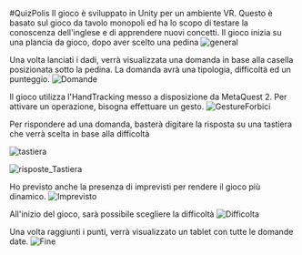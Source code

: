 #QuizPolis
Il gioco è sviluppato in Unity per un ambiente VR. Questo è basato sul gioco da tavolo monopoli ed ha lo scopo
di testare la conoscenza dell'inglese e di apprendere nuovi concetti.
Il gioco inizia su una plancia da gioco, dopo aver scelto una pedina
![general](https://github.com/manuelstefanile/QuizPolis/assets/114852292/90306b44-8d31-4efa-825e-ddb57f30bf00)

Una volta lanciati i dadi, verrà visualizzata una domanda in base alla casella posizionata sotto la pedina.
La domanda avrà una tipologia, difficoltà ed un punteggio.
![Domande](https://github.com/manuelstefanile/QuizPolis/assets/114852292/3ab692c6-877a-4c42-a0bf-02b93be8727e)

Il gioco utilizza l'HandTracking messo a disposizione da MetaQuest 2. Per attivare un operazione, bisogna
effettuare un gesto.
![GestureForbici](https://github.com/manuelstefanile/QuizPolis/assets/114852292/c3ebd162-7ca7-401e-9b94-bc70da1dca5f)

Per rispondere ad una domanda, basterà digitare la risposta su una tastiera che verrà scelta in base alla difficoltà

![tastiera](https://github.com/manuelstefanile/QuizPolis/assets/114852292/1f09c550-17e9-4714-92cd-603a7ff3c64b)

![risposte_Tastiera](https://github.com/manuelstefanile/QuizPolis/assets/114852292/0fafdd63-e296-4f70-adf8-b3e8ae65ff0d)

Ho previsto anche la presenza di imprevisti per rendere il gioco più dinamico.
![Imprevisto](https://github.com/manuelstefanile/QuizPolis/assets/114852292/93ffd000-4d64-4ccb-9dcb-a403fa87632d)

All'inizio del gioco, sarà possibile scegliere la difficoltà
![Difficolta](https://github.com/manuelstefanile/QuizPolis/assets/114852292/f322b55c-55e6-438d-aa15-8f19ffff1f1a)

Una volta raggiunti i punti, verrà visualizzato un tablet con tutte le domande date.
![Fine](https://github.com/manuelstefanile/QuizPolis/assets/114852292/6f112815-c822-4cb4-b9c7-b42ac80cea88)

